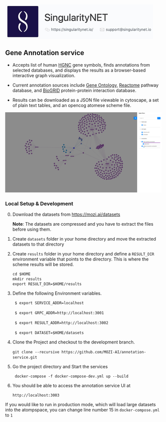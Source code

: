 [issue-template]: ../../issues/new?template=BUG_REPORT.md
[feature-template]: ../../issues/new?template=FEATURE_REQUEST.md

![singnetlogo](docs/assets/singnet-logo.jpg 'SingularityNET')

## Gene Annotation service

- Accepts list of human [HGNC](https://www.genenames.org/tools/search/#!/genes) gene symbols, finds annotations from selected databases, and displays the results as a browser-based interactive graph visualization.

- Current annotation sources include [Gene Ontology](http://geneontology.org), [Reactome](http://reactome.org) pathway database, and [BioGRID](http://thebiogrid.org) protein-protein interaction database.

- Results can be downloaded as a JSON file viewable in cytoscape, a set of plain text tables, and an opencog atomese scheme file.

!["gene annotation UI screenshot"](gene-annotation-screenshot.png?raw=true "gene annotation UI screenshot")

### Local Setup & Development

0. Download the datasets from https://mozi.ai/datasets


    **Note**: The datasets are compressed and you have to extract the files before using them.

1. Create `datasets` folder in your home directory and move the extracted datasets to that directory

2. Create `results` folder in your home directory and define a `RESULT_DIR` environment variable that points to the directory. This is where the scheme results will be stored. 

    ```
    cd $HOME
    mkdir results 
    export RESULT_DIR=$HOME/results
    ```

3. Define the following Environment variables.


        $ export SERVICE_ADDR=localhost

        $ export GRPC_ADDR=http://localhost:3001

        $ export RESULT_ADDR=http://localhost:3002
        
        $ export DATASET=$HOME/datasets


4. Clone the Project and checkout to the development branch.

    ```git clone --recursive https://github.com/MOZI-AI/annotation-service.git```


5. Go the project directory and Start the services

        docker-compose -f docker-compose-dev.yml up --build

6.  You should be able to access the annotation service UI at

        http://localhost:3003

If you would like to run in production mode, which will load large datasets into the atompspace, you can change line number 15 in `docker-compose.yml` to `1`
